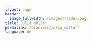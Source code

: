 ```yaml
---
layout: page
header:
  image_fullwidth: /images/header.png
title: Julia Müller
permalink: /pianists/julia_müller/
language: de

---
```



